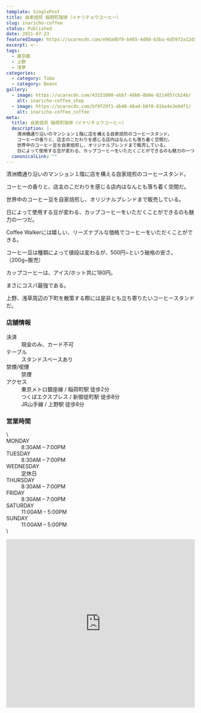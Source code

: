 ```yaml
---
template: SinglePost
title: 自家焙煎 稲荷町珈琲（イナリチョウコーヒー）
slug: inaricho-coffee
status: Published
date: 2021-07-23
featuredImage: https://ucarecdn.com/e9da8bf9-b465-4d88-b3ba-6d5972a12d5d/
excerpt: <--
tags:
  - 東京都
  - 上野
  - 浅草
categories:
  - category: ToGo
  - category: Beans
gallery:
  - image: https://ucarecdn.com/43151090-ebbf-49b6-8b0e-8214057cb24b/
    alt: inaricho-coffee_shop
  - image: https://ucarecdn.com/bf9f29f1-db48-48ad-b0f0-81be4e3e0df1/
    alt: inaricho-coffee_coffee
meta:
  title: 自家焙煎 稲荷町珈琲（イナリチョウコーヒー）
  description: |-
    清洲橋通り沿いのマンション１階に店を構える自家焙煎のコーヒースタンド。
    コーヒーの香りと、店主のこだわりを感じる店内はなんとも落ち着く空間だ。
    世界中のコーヒー豆を自家焙煎し、オリジナルブレンドまで販売している。
    日によって使用する豆が変わる、カップコーヒーをいただくことができるのも魅力の一つだ。
  canonicalLink: ""
---
```

清洲橋通り沿いのマンション１階に店を構える自家焙煎のコーヒースタンド。

コーヒーの香りと、店主のこだわりを感じる店内はなんとも落ち着く空間だ。

世界中のコーヒー豆を自家焙煎し、オリジナルブレンドまで販売している。

日によって使用する豆が変わる、カップコーヒーをいただくことができるのも魅力の一つだ。

Coffee Walkerには嬉しい、リーズナブルな価格でコーヒーをいただくことができる。

コーヒー豆は種類によって値段は変わるが、500円\~という破格の安さ。（200g\~販売）

カップコーヒーは、アイス/ホット共に180円。

まさにコスパ最強である。

上野、浅草周辺の下町を散策する際には是非とも立ち寄りたいコーヒースタンドだ。

### 店舗情報

<dl id="info">
<dt>決済</dt>
<dd>現金のみ、カード不可</dd>
<dt>テーブル</dt>
<dd>スタンドスペースあり</dd>
<dt>禁煙/喫煙</dt>
<dd>禁煙</dd>
<dt>アクセス</dt>
<dd>東京メトロ銀座線 / 稲荷町駅 徒歩2分</dd>
<dd>つくばエクスプレス / 新御徒町駅 徒歩8分</dd>
<dd>JR山手線 / 上野駅 徒歩8分</dd>
</dl>

### 営業時間

<dl id="op_h">\
<dt>MONDAY</dt>
<dd>8:30AM – 7:00PM</dd>
<dt>TUESDAY</dt>
<dd>8:30AM – 7:00PM</dd>
<dt>WEDNESDAY</dt>
<dd>定休日</dd>
<dt>THURSDAY</dt>
<dd>8:30AM – 7:00PM</dd>
<dt>FRIDAY</dt>
<dd>8:30AM – 7:00PM</dd>
<dt>SATURDAY</dt>
<dd>11:00AM – 5:00PM</dd>
<dt>SUNDAY</dt>
<dd>11:00AM – 5:00PM</dd>\
</dl>

<iframe src="https://www.google.com/maps/embed?pb=!1m14!1m8!1m3!1d12958.302860801725!2d139.7828856!3d35.7120572!3m2!1i1024!2i768!4f13.1!3m3!1m2!1s0x0%3A0x536a146dbfe01d1b!2z6Ieq5a6254SZ54WOIOeou-iNt-eUuuePiOeQsg!5e0!3m2!1sja!2sjp!4v1595865209671!5m2!1sja!2sjp" width="100%" height="450" frameborder="0" style="border:0;" allowfullscreen="" aria-hidden="false" tabindex="0"></iframe>
